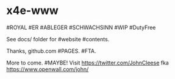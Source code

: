 # x4e-www

#ROYAL #ER #ABLEGER #SCHWACHSINN #WIP #DutyFree

See docs/ folder for #website #contents.

Thanks, github.com #PAGES. #FTA.

More to come. #MAYBE! Visit https://twitter.com/JohnCleese fka https://www.openwall.com/john/

